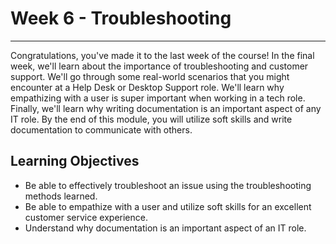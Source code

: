 # Week 6 - Troubleshooting
-----------------------------
Congratulations, you've made it to the last week of the course! In the final week, we'll learn about the importance of troubleshooting and customer support. We'll go through some real-world scenarios that you might encounter at a Help Desk or Desktop Support role. We'll learn why empathizing with a user is super important when working in a tech role. Finally, we'll learn why writing documentation is an important aspect of any IT role. By the end of this module, you will utilize soft skills and write documentation to communicate with others.

Learning Objectives
-------------------
* Be able to effectively troubleshoot an issue using the troubleshooting methods learned.
* Be able to empathize with a user and utilize soft skills for an excellent customer service experience.
* Understand why documentation is an important aspect of an IT role.